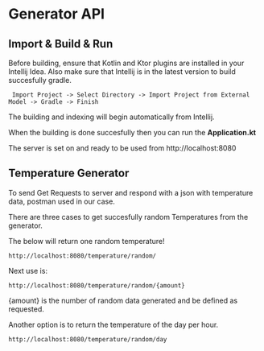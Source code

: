 **Generator API**
=

## Import & Build & Run
Before  building, ensure that Kotlin and Ktor plugins are installed in your Intellij Idea. Also make sure that Intellij is in the latest version  to build succesfully gradle.

```
 Import Project -> Select Directory -> Import Project from External Model -> Gradle -> Finish
```
The building and indexing will begin automatically from Intellij.

When the building is done succesfully then you can
run the **Application.kt** 

The server is set on and ready to be used from 
http://localhost:8080

## Temperature Generator
To send Get Requests to server and respond with a json with temperature data, postman used in our case.

There are three cases to get succesfully random Temperatures from the generator.

The below will return one random temperature!
```
http://localhost:8080/temperature/random/
```

Next use is:
```
http://localhost:8080/temperature/random/{amount}
```
{amount} is the number of random data generated and be defined as requested.

Another option is to return the temperature of the day per hour.
```
http://localhost:8080/temperature/random/day
```
